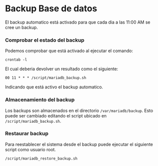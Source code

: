 
# Backup Base de datos

El backup automatico está activado para que cada dia a las 11:00 AM se cree un backup.

### Comprobar el estado del backup

Podemos comprobar que está activado al ejecutar el comando:

```
crontab -l
```

El cual deberia devolver un resultado como el siguiente:

```
00 11 * * * /script/mariadb_backup.sh
```

Indicando que está activo el backup automatico.

### Almacenamiento del backup

Los backups son almacenados en el directorio `/var/mariadb/backup`. Esto puede ser cambiado editando el script ubicado en `/script/mariadb_backup.sh`.

### Restaurar backup

Para reestablecer el sistema desde el backup puede ejecutar el siguiente script como usuario root.

```
/script/mariadb_restore_backup.sh
```



